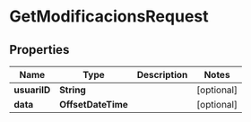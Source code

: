 

# GetModificacionsRequest


## Properties

| Name | Type | Description | Notes |
|------------ | ------------- | ------------- | -------------|
|**usuariID** | **String** |  |  [optional] |
|**data** | **OffsetDateTime** |  |  [optional] |




